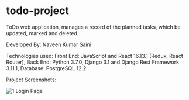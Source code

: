 # todo-project
ToDo web application, manages a record of the planned tasks, which be updated, marked and deleted.

Developed By: Naveen Kumar Saini

Technologies used:
Front End: JavaScript and React 16.13.1 (Redux, React Router),
Back End: Python 3.7.0, Django 3.1 and Django Rest Framework 3.11.1,
Database: PostgreSQL 12.2

Project Screenshots:

![1 Login Page](https://user-images.githubusercontent.com/52045990/103178269-4b992c80-48a7-11eb-9478-168708590337.PNG)

